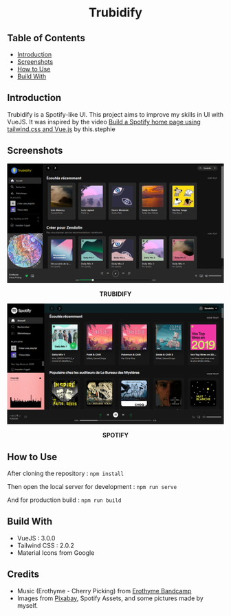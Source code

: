 <h1 align="center">Trubidify</h1>

## Table of Contents
* [Introduction](#introduction)
* [Screenshots](#screenshots)
* [How to Use](#how-to-use)
* [Build With](#build-with)

## Introduction
Trubidify is a Spotify-like UI. This project aims to improve my skills in UI with VueJS.
It was inspired by the video [Build a Spotify home page using tailwind.css and Vue.js](https://www.youtube.com/watch?v=w5GQcHxJH1w) by this.stephie

## Screenshots
![Screenshot](screenshots/trubidify.png)
**<p align="center">TRUBIDIFY</p>**
![Screenshot](screenshots/spotify.png)
**<p align="center">SPOTIFY</p>**

## How to Use
After cloning the repository :
`npm install`

Then open the local server for development :
`npm run serve`

And for production build :
`npm run build`

## Build With
* VueJS : 3.0.0
* Tailwind CSS : 2.0.2
* Material Icons from Google

## Credits
* Music (Erothyme - Cherry Picking) from [Erothyme Bandcamp](https://erothyme.bandcamp.com)
* Images from [Pixabay](https://pixabay.com/fr/), Spotify Assets, and some pictures made by myself.


